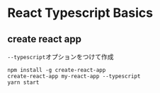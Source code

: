 # React Typescript Basics
## create react app
`--typescript`オプションをつけて作成
```shell
npm install -g create-react-app
create-react-app my-react-app --typescript
yarn start
```

